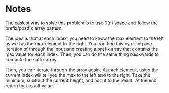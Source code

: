 # Notes

The easiest way to solve this problem is to use 0(n) space and follow the
prefix/postfix array pattern.

The idea is that at each index, you need to know the max element to the left
as well as the max element to the right. You can find this by doing one iteration
of through the input and creating a prefix array that contains the max value for
each index. Then, you can do the same thing backwards to compute the suffix array.

Then, you can iterate through the array again. At each element, using the current
index will tell you the max to the left and to the right. Take the minimum, subtract
the current height, and add it to the result. At the end, return that result value.
